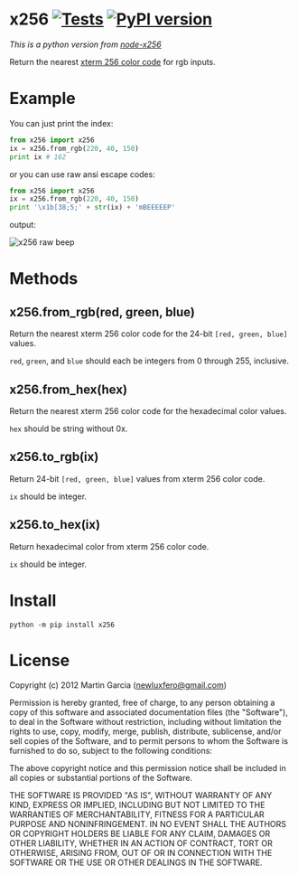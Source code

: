 # x256 [![Tests](https://github.com/magarcia/python-x256/actions/workflows/test.yml/badge.svg)](https://github.com/magarcia/python-x256/actions) [![PyPI version](https://badge.fury.io/py/x256.svg)](https://pypi.org/project/x256/)

_This is a python version from [node-x256](https://github.com/substack/node-x256)_

Return the nearest
[xterm 256 color code](http://www.frexx.de/xterm-256-notes/)
for rgb inputs.

# Example

You can just print the index:

```python
from x256 import x256
ix = x256.from_rgb(220, 40, 150)
print ix # 162
```

or you can use raw ansi escape codes:

```python
from x256 import x256
ix = x256.from_rgb(220, 40, 150)
print '\x1b[38;5;' + str(ix) + 'mBEEEEEP'
```

output:

![x256 raw beep](./screenshots/x256_raw_beep.png)

# Methods

## x256.from_rgb(red, green, blue)

Return the nearest xterm 256 color code for the 24-bit `[red, green, blue]`
values.

`red`, `green`, and `blue` should each be integers from 0 through 255,
inclusive.

## x256.from_hex(hex)

Return the nearest xterm 256 color code for the hexadecimal color
values.

`hex` should be string without 0x.

## x256.to_rgb(ix)

Return 24-bit `[red, green, blue]` values from xterm 256 color code.

`ix` should be integer.

## x256.to_hex(ix)

Return hexadecimal color from xterm 256 color code.

`ix` should be integer.

# Install

```shell
python -m pip install x256
```

# License

Copyright (c) 2012 Martin Garcia (newluxfero@gmail.com)

Permission is hereby granted, free of charge, to any person obtaining a copy
of this software and associated documentation files (the "Software"), to deal
in the Software without restriction, including without limitation the rights
to use, copy, modify, merge, publish, distribute, sublicense, and/or sell
copies of the Software, and to permit persons to whom the Software is
furnished to do so, subject to the following conditions:

The above copyright notice and this permission notice shall be included in
all copies or substantial portions of the Software.

THE SOFTWARE IS PROVIDED "AS IS", WITHOUT WARRANTY OF ANY KIND, EXPRESS OR
IMPLIED, INCLUDING BUT NOT LIMITED TO THE WARRANTIES OF MERCHANTABILITY,
FITNESS FOR A PARTICULAR PURPOSE AND NONINFRINGEMENT. IN NO EVENT SHALL THE
AUTHORS OR COPYRIGHT HOLDERS BE LIABLE FOR ANY CLAIM, DAMAGES OR OTHER
LIABILITY, WHETHER IN AN ACTION OF CONTRACT, TORT OR OTHERWISE, ARISING FROM,
OUT OF OR IN CONNECTION WITH THE SOFTWARE OR THE USE OR OTHER DEALINGS IN
THE SOFTWARE.
